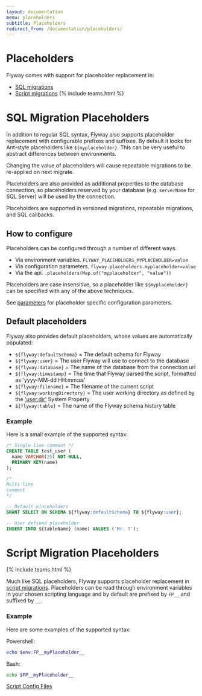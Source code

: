 ```yaml
---
layout: documentation
menu: placeholders
subtitle: Placeholders
redirect_from: /documentation/placeholders/
---
```


# Placeholders

Flyway comes with support for placeholder replacement in:

- [SQL migrations](/documentation/configuration/placeholder#sql-migration-placeholders)
- [Script migrations](/documentation/configuration/placeholder#script-migration-placeholders) {% include teams.html %}

# SQL Migration Placeholders
In addition to regular SQL syntax, Flyway also supports placeholder replacement with configurable prefixes and suffixes.
By default it looks for Ant-style placeholders like `${myplaceholder}`. This can be very useful to abstract differences
between environments.

Changing the value of placeholders will cause repeatable migrations to be re-applied on next migrate.

Placeholders are also provided as additional properties to the database connection, so placeholders reserved by your
database (e.g. `serverName` for SQL Server) will be used by the connection.

Placeholders are supported in versioned migrations, repeatable migrations, and SQL callbacks.

## How to configure
Placeholders can be configured through a number of different ways.
- Via environment variables. `FLYWAY_PLACEHOLDERS_MYPLACEHOLDER=value`
- Via configuration parameters. `flyway.placeholders.myplaceholder=value`
- Via the api. `.placeholders(Map.of("myplaceholder", "value"))`

Placeholders are case insensitive, so a placeholder like `${myplaceholder}` can be specified with any of the above techniques.

See [parameters](/documentation/configuration/parameters/#placeholders) for placeholder specific configuration parameters.

## Default placeholders
Flyway also provides default placeholders, whose values are automatically populated:

- `${flyway:defaultSchema}` = The default schema for Flyway
- `${flyway:user}` = The user Flyway will use to connect to the database
- `${flyway:database}` = The name of the database from the connection url
- `${flyway:timestamp}` = The time that Flyway parsed the script, formatted as 'yyyy-MM-dd HH:mm:ss'
- `${flyway:filename}` = The filename of the current script
- `${flyway:workingDirectory}` = The user working directory as defined by the ['user.dir']((https://docs.oracle.com/javase/tutorial/essential/environment/sysprop.html)) System Property
- `${flyway:table}` = The name of the Flyway schema history table

### Example
Here is a small example of the supported syntax:

```sql
/* Single line comment */
CREATE TABLE test_user (
  name VARCHAR(25) NOT NULL,
  PRIMARY KEY(name)
);

/*
Multi-line
comment
*/

-- Default placeholders
GRANT SELECT ON SCHEMA ${flyway:defaultSchema} TO ${flyway:user};

-- User defined placeholder
INSERT INTO ${tableName} (name) VALUES ('Mr. T');
```

# Script Migration Placeholders
{% include teams.html %}

Much like SQL placeholders, Flyway supports placeholder replacement in
[script migrations](/documentation/concepts/migrations#script-migrations). Placeholders can be read
through environment variables in your chosen scripting language and by default are prefixed by `FP__`
and suffixed by `__`.

### Example
Here are some examples of the supported syntax:

Powershell:
```powershell
echo $env:FP__myPlaceholder__
```

Bash:
```bash
echo $FP__myPlaceholder__
```

<p class="next-steps">
  <a class="btn btn-primary" href="/documentation/configuration/scriptconfigfiles">Script Config Files <i class="fa fa-arrow-right"></i></a>
</p>
